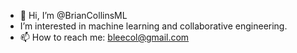 - 👋 Hi, I’m @BrianCollinsML
- I’m interested in machine learning and collaborative engineering.
- 📫 How to reach me: bleecol@gmail.com

<!---
BrianCollinsML/BrianCollinsML is a ✨ special ✨ repository because its `README.md` (this file) appears on your GitHub profile.
You can click the Preview link to take a look at your changes.
--->
